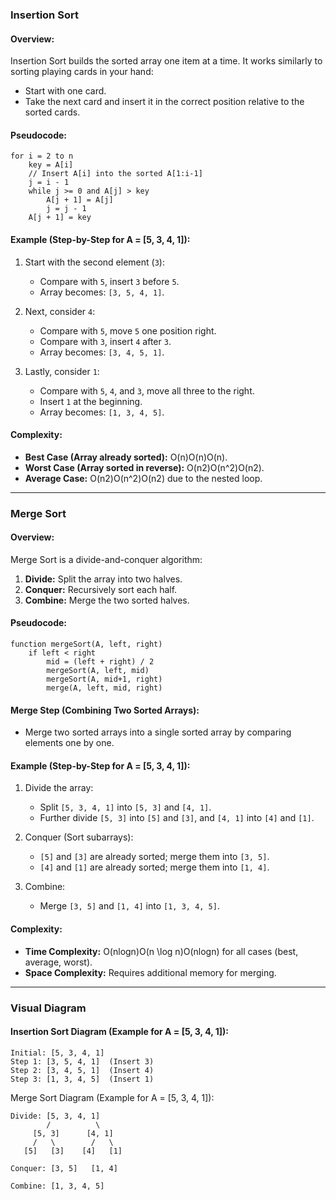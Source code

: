 ### **Insertion Sort**

#### **Overview:**

Insertion Sort builds the sorted array one item at a time. It works similarly to sorting playing cards in your hand:

- Start with one card.
- Take the next card and insert it in the correct position relative to the sorted cards.

#### **Pseudocode:**
```
for i = 2 to n
    key = A[i]
    // Insert A[i] into the sorted A[1:i-1]
    j = i - 1
    while j >= 0 and A[j] > key
        A[j + 1] = A[j]
        j = j - 1
    A[j + 1] = key

```
#### **Example (Step-by-Step for A = [5, 3, 4, 1]):**

1. Start with the second element (`3`):
    
    - Compare with `5`, insert `3` before `5`.
    - Array becomes: `[3, 5, 4, 1]`.
2. Next, consider `4`:
    
    - Compare with `5`, move `5` one position right.
    - Compare with `3`, insert `4` after `3`.
    - Array becomes: `[3, 4, 5, 1]`.
3. Lastly, consider `1`:
    
    - Compare with `5`, `4`, and `3`, move all three to the right.
    - Insert `1` at the beginning.
    - Array becomes: `[1, 3, 4, 5]`.

#### **Complexity:**

- **Best Case (Array already sorted):** O(n)O(n)O(n).
- **Worst Case (Array sorted in reverse):** O(n2)O(n^2)O(n2).
- **Average Case:** O(n2)O(n^2)O(n2) due to the nested loop.

---

### **Merge Sort**

#### **Overview:**

Merge Sort is a divide-and-conquer algorithm:

1. **Divide:** Split the array into two halves.
2. **Conquer:** Recursively sort each half.
3. **Combine:** Merge the two sorted halves.

#### **Pseudocode:**
```
function mergeSort(A, left, right)
    if left < right
        mid = (left + right) / 2
        mergeSort(A, left, mid)
        mergeSort(A, mid+1, right)
        merge(A, left, mid, right)

```
#### **Merge Step (Combining Two Sorted Arrays):**

- Merge two sorted arrays into a single sorted array by comparing elements one by one.

#### **Example (Step-by-Step for A = [5, 3, 4, 1]):**

1. Divide the array:
    
    - Split `[5, 3, 4, 1]` into `[5, 3]` and `[4, 1]`.
    - Further divide `[5, 3]` into `[5]` and `[3]`, and `[4, 1]` into `[4]` and `[1]`.
2. Conquer (Sort subarrays):
    
    - `[5]` and `[3]` are already sorted; merge them into `[3, 5]`.
    - `[4]` and `[1]` are already sorted; merge them into `[1, 4]`.
3. Combine:
    
    - Merge `[3, 5]` and `[1, 4]` into `[1, 3, 4, 5]`.

#### **Complexity:**

- **Time Complexity:** O(nlog⁡n)O(n \log n)O(nlogn) for all cases (best, average, worst).
- **Space Complexity:** Requires additional memory for merging.

---

### **Visual Diagram**

#### **Insertion Sort Diagram (Example for A = [5, 3, 4, 1]):**
```
Initial: [5, 3, 4, 1]
Step 1: [3, 5, 4, 1]  (Insert 3)
Step 2: [3, 4, 5, 1]  (Insert 4)
Step 3: [1, 3, 4, 5]  (Insert 1)

```
Merge Sort Diagram (Example for A = [5, 3, 4, 1]):
```
Divide: [5, 3, 4, 1]
        /          \
     [5, 3]      [4, 1]
     /   \        /   \
   [5]   [3]    [4]   [1]

Conquer: [3, 5]   [1, 4]

Combine: [1, 3, 4, 5]

```
